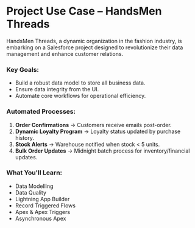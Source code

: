 # Project Use Case – HandsMen Threads

HandsMen Threads, a dynamic organization in the fashion industry, is embarking on a Salesforce project designed to revolutionize their data management and enhance customer relations.  

### Key Goals:
- Build a robust data model to store all business data.
- Ensure data integrity from the UI.
- Automate core workflows for operational efficiency.

### Automated Processes:
1. **Order Confirmations** → Customers receive emails post-order.
2. **Dynamic Loyalty Program** → Loyalty status updated by purchase history.
3. **Stock Alerts** → Warehouse notified when stock < 5 units.
4. **Bulk Order Updates** → Midnight batch process for inventory/financial updates.

### What You'll Learn:
- Data Modelling
- Data Quality
- Lightning App Builder
- Record Triggered Flows
- Apex & Apex Triggers
- Asynchronous Apex
